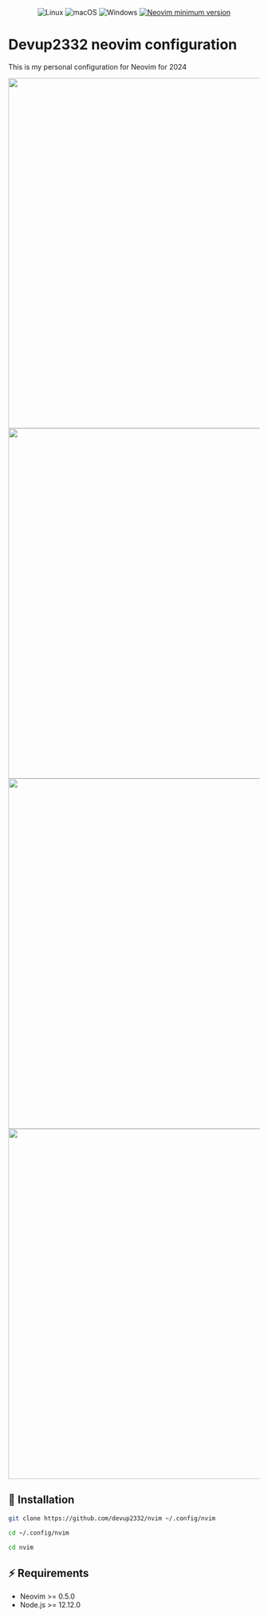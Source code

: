 <div align="center">
    <p>
        <a>
          <img alt="Linux" src="https://img.shields.io/badge/Linux-%23.svg?style=flat-square&logo=linux&color=FCC624&logoColor=black" />
        </a>
        <a>
          <img alt="macOS" src="https://img.shields.io/badge/macOS-%23.svg?style=flat-square&logo=apple&color=000000&logoColor=white" />
        </a>
        <a>
          <img alt="Windows" src="https://img.shields.io/badge/Windows-%23.svg?style=flat-square&logo=windows&color=0078D6&logoColor=white" />
        </a>
        <a href="https://github.com/neovim/neovim/releases/tag/stable">
          <img src="https://img.shields.io/badge/Neovim-0.10.1-blueviolet.svg?style=flat-square&logo=Neovim&logoColor=green" alt="Neovim minimum version"/>
        </a>
    </p>
</div>

# Devup2332 neovim configuration

This is my personal configuration for Neovim for 2024

<p align="center">
    <img src="https://res.cloudinary.com/dder8kjda/image/upload/v1726808646/Screenshot_20240919_233551_nudloo.png" width="700px"/>
    <img src="https://res.cloudinary.com/dder8kjda/image/upload/v1726812016/Screenshot_20240920_005923_kyp81z.png" width="700px"/>
    <img src="https://res.cloudinary.com/dder8kjda/image/upload/v1726812016/Screenshot_20240920_005852_xzb6eg.png" width="700px"/>
    <img src="https://res.cloudinary.com/dder8kjda/image/upload/v1726812032/Screenshot_20240920_005939_eivqta.png" width="700px"/>
</p>

## 🚀 Installation

```bash
git clone https://github.com/devup2332/nvim ~/.config/nvim
```

```bash
cd ~/.config/nvim 
```

```bash
cd nvim
```

## ⚡️ Requirements

- Neovim >= 0.5.0
- Node.js >= 12.12.0
